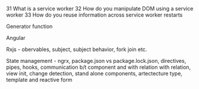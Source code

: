 31	What is a service worker
32	How do you manipulate DOM using a service worker
33	How do you reuse information across service worker restarts


Generator function


Angular

Rxjs - obervables, subject, subject behavior, fork join etc.

State management - ngrx, package.json vs package.lock.json, directives, pipes, hooks, communication b/t component and with relation with relation, view init, change detection, stand alone components, artectecture type, template and reactive form
